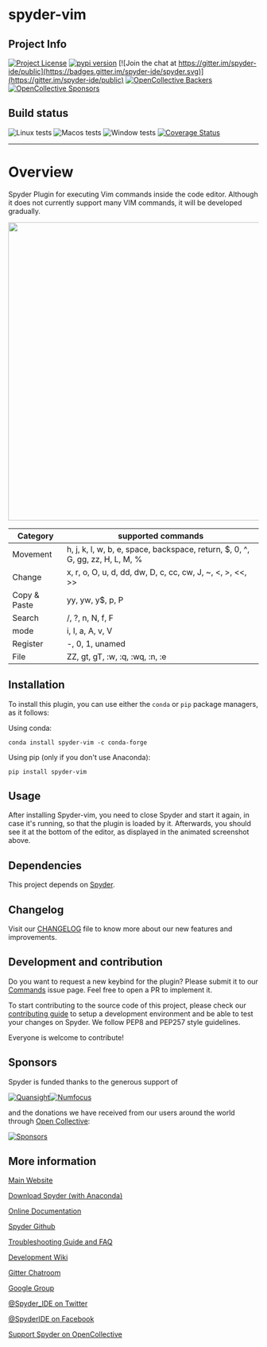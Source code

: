 # spyder-vim

## Project Info

[![Project License](https://img.shields.io/pypi/l/spyder-vim.svg)](./LICENSE.txt)
[![pypi version](https://img.shields.io/pypi/v/spyder-vim.svg)](https://pypi.python.org/pypi/spyder-vim)
[![Join the chat at https://gitter.im/spyder-ide/public](https://badges.gitter.im/spyder-ide/spyder.svg)](https://gitter.im/spyder-ide/public)
[![OpenCollective Backers](https://opencollective.com/spyder/backers/badge.svg?color=blue)](#backers)
[![OpenCollective Sponsors](https://opencollective.com/spyder/sponsors/badge.svg?color=blue)](#sponsors)

## Build status

![Linux tests](https://github.com/spyder-ide/spyder-vim/workflows/Linux%20tests/badge.svg)
![Macos tests](https://github.com/spyder-ide/spyder-vim/workflows/Macos%20tests/badge.svg)
![Window tests](https://github.com/spyder-ide/spyder-vim/workflows/Windows%20tests/badge.svg)
[![Coverage Status](https://coveralls.io/repos/github/spyder-ide/spyder-vim/badge.svg?branch=master)](https://coveralls.io/github/spyder-ide/spyder-vim?branch=master)

----

# Overview

Spyder Plugin for executing Vim commands inside the code editor. Although it does not currently support many VIM commands, it will be developed gradually.

<img src="/doc/example.gif" width="600">

| Category     | supported commands                                                            |
| ------------ | ----------------------------------------------------------------------------- |
| Movement     | h, j, k, l, w, b, e, space, backspace, return, $, 0, ^, G, gg, zz, H, L, M, % |
| Change       | x, r, o, O, u, d, dd, dw, D, c, cc, cw, J, ~, <, >, <<, >>                    |
| Copy & Paste | yy, yw, y$, p, P                                                              |
| Search       | /, ?, n, N, f, F                                                              |
| mode         | i, I, a, A, v, V                                                              |
| Register     | -, 0, 1, unamed                                                               |
| File         | ZZ, gt, gT, :w, :q, :wq, :n, :e                                               |

## Installation

To install this plugin, you can use either the ``conda`` or ``pip`` package managers, as it follows:

Using conda:

```
conda install spyder-vim -c conda-forge
```

Using pip (only if you don't use Anaconda):

```
pip install spyder-vim
```

## Usage

After installing Spyder-vim, you need to close Spyder and start it again, in case it's running, so that the plugin is loaded by it. Afterwards, you should see it at the bottom of the editor, as displayed in the animated screenshot above.

## Dependencies

This project depends on [Spyder](https://github.com/spyder-ide/spyder).

## Changelog

Visit our [CHANGELOG](CHANGELOG.md) file to know more about our new features and improvements.

## Development and contribution

Do you want to request a new keybind for the plugin? Please submit it to our [Commands](https://github.com/spyder-ide/spyder-vim/issues/1) issue page. Feel free to open a PR to implement it.

To start contributing to the source code of this project, please check our [contributing guide](https://github.com/spyder-ide/spyder-vim/blob/master/CONTRIBUTING.md) to setup a development environment and be able to test your changes on Spyder. We follow PEP8 and PEP257 style guidelines.

Everyone is welcome to contribute!

## Sponsors

Spyder is funded thanks to the generous support of

[![Quansight](https://user-images.githubusercontent.com/16781833/142477716-53152d43-99a0-470c-a70b-c04bbfa97dd4.png)](https://www.quansight.com/)[![Numfocus](https://i2.wp.com/numfocus.org/wp-content/uploads/2017/07/NumFocus_LRG.png?fit=320%2C148&ssl=1)](https://numfocus.org/)

and the donations we have received from our users around the world through [Open Collective](https://opencollective.com/spyder/):

[![Sponsors](https://opencollective.com/spyder/sponsors.svg)](https://opencollective.com/spyder#support)

## More information

[Main Website](https://www.spyder-ide.org/)

[Download Spyder (with Anaconda)](https://www.anaconda.com/download/)

[Online Documentation](https://docs.spyder-ide.org/)

[Spyder Github](https://github.com/spyder-ide/spyder)

[Troubleshooting Guide and FAQ](
https://github.com/spyder-ide/spyder/wiki/Troubleshooting-Guide-and-FAQ)

[Development Wiki](https://github.com/spyder-ide/spyder/wiki/Dev:-Index)

[Gitter Chatroom](https://gitter.im/spyder-ide/public)

[Google Group](https://groups.google.com/group/spyderlib)

[@Spyder_IDE on Twitter](https://twitter.com/spyder_ide)

[@SpyderIDE on Facebook](https://www.facebook.com/SpyderIDE/)

[Support Spyder on OpenCollective](https://opencollective.com/spyder/)
